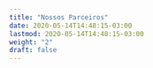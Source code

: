 ```yaml
---
title: "Nossos Parceiros"
date: 2020-05-14T14:48:15-03:00
lastmod: 2020-05-14T14:48:15-03:00
weight: "2"
draft: false
---
```


